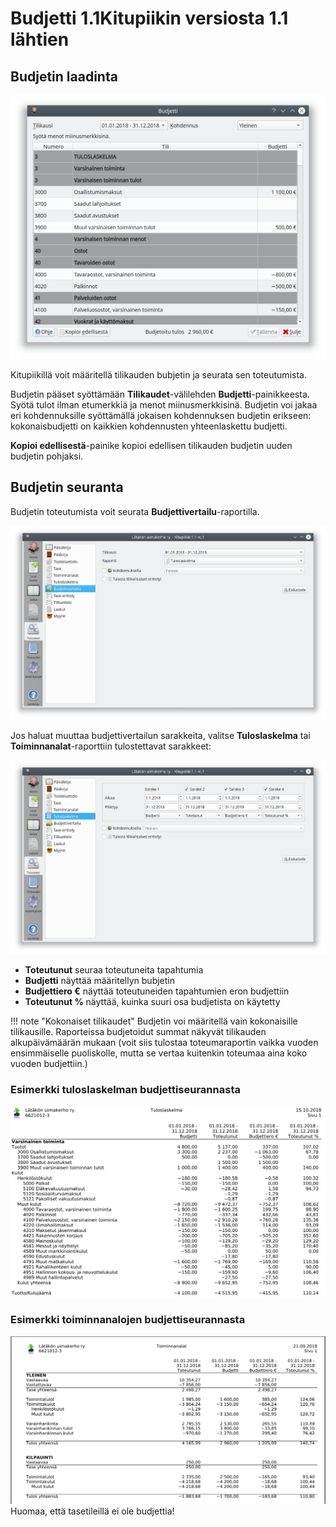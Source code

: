 # Budjetti <span class=ver>1.1<span class=selite>Kitupiikin versiosta 1.1 lähtien</span></span>

## Budjetin laadinta

![](budjetti.png)

Kitupiikillä voit määritellä tilikauden bubjetin ja seurata sen toteutumista.

Budjetin pääset syöttämään **Tilikaudet**-välilehden **Budjetti**-painikkeesta. Syötä tulot ilman etumerkkiä ja menot miinusmerkkisinä. Budjetin voi jakaa eri kohdennuksille syöttämällä jokaisen kohdennuksen budjetin erikseen: kokonaisbudjetti on kaikkien kohdennusten yhteenlaskettu budjetti.

**Kopioi edellisestä**-painike kopioi edellisen tilikauden budjetin uuden budjetin pohjaksi.

## Budjetin seuranta

Budjetin toteutumista voit seurata **Budjettivertailu**-raportilla.

![](vertailuraportti.png)

Jos haluat muuttaa budjettivertailun sarakkeita, valitse **Tuloslaskelma** tai **Toiminnanalat**-raporttiin tulostettavat sarakkeet:

![](raportti.png)

* **Toteutunut** seuraa toteutuneita tapahtumia
* **Budjetti** näyttää määritellyn bubjetin
* **Budjettiero €** näyttää toteutuneiden tapahtumien eron budjettiin
* **Toteutunut %** näyttää, kuinka suuri osa budjetista on käytetty

!!! note "Kokonaiset tilikaudet"
    Budjetin voi määritellä vain kokonaisille tilikausille. Raporteissa budjetoidut summat näkyvät tilikauden alkupäivämäärän mukaan (voit siis tulostaa toteumaraportin vaikka vuoden ensimmäiselle puoliskolle, mutta se vertaa kuitenkin toteumaa aina koko vuoden budjettiin.)


### Esimerkki tuloslaskelman budjettiseurannasta
![](tulosvertailu.png)

### Esimerkki toiminnanalojen budjettiseurannasta
![](alavertailu.png)
Huomaa, että tasetileillä ei ole budjettia!
